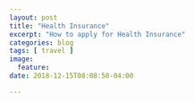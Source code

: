 ```yaml
---
layout: post
title: "Health Insurance"
excerpt: "How to apply for Health Insurance"
categories: blog
tags: [ travel ]
image:
  feature:
date: 2018-12-15T08:08:50-04:00

---
```

